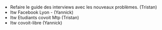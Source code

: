 * Refaire le guide des interviews avec les nouveaux problèmes. (Tristan)
* Itw Facebook Lyon - (Yannick)
* Itw Etudiants covoit Mtp (Tristan)
* Itw covoit-libre (Yannick)
